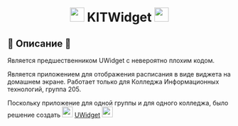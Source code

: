 <h1 align="center">
 <img src="https://c.tenor.com/MrvBJVe6TRQAAAAi/speed-roll-joba.gif" width="32" height="32">
 KITWidget </a> 
<img src="https://c.tenor.com/MrvBJVe6TRQAAAAi/speed-roll-joba.gif" width="32" height="32"></h1>

## 📄 Описание 📄
Является предшественником UWidget с невероятно плохим кодом.

Является приложением для отображения расписания в виде виджета на домашнем экране. Работает только для Колледжа Информационных технологий, группа 205.

<p>Поскольку приложение для одной группы и для одного колледжа, было решение создать
 <img src="https://cdn-0.emojis.wiki/wp-content/uploads/2020/12/Sparkles.gif" width="24" height="24">
  <a href="https://github.com/BadKiko/MyProjects">UWidget</a> </a> 
<img src="https://cdn-0.emojis.wiki/wp-content/uploads/2020/12/Sparkles.gif" width="24" height="24"></p>
